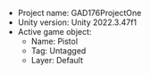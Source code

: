 <!-- UNITY CODE ASSIST INSTRUCTIONS START -->
- Project name: GAD176ProjectOne
- Unity version: Unity 2022.3.47f1
- Active game object:
  - Name: Pistol
  - Tag: Untagged
  - Layer: Default
<!-- UNITY CODE ASSIST INSTRUCTIONS END -->